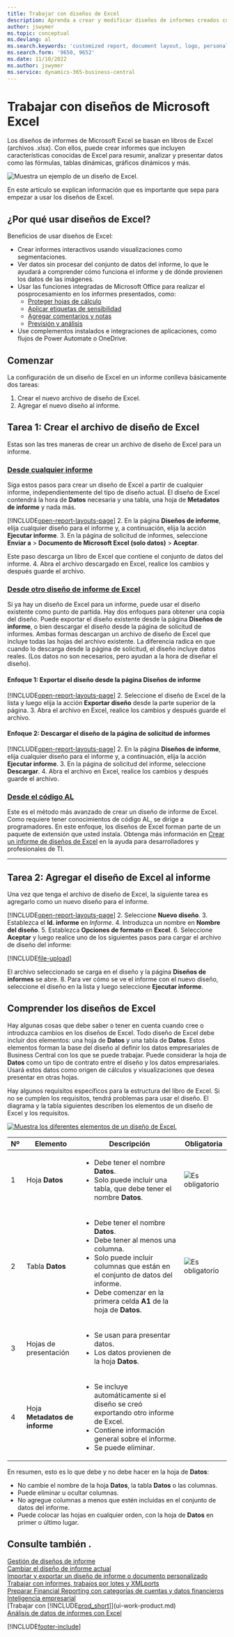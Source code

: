 ```yaml
---
title: Trabajar con diseños de Excel
description: Aprenda a crear y modificar diseños de informes creados con Excel.
author: jswymer
ms.topic: conceptual
ms.devlang: al
ms.search.keywords: 'customized report, document layout, logo, personalize'
ms.search.form: '9650, 9652'
ms.date: 11/10/2022
ms.author: jswymer
ms.service: dynamics-365-business-central
---
```

# <a name="working-with-microsoft-excel-layouts"></a>Trabajar con diseños de Microsoft Excel

Los diseños de informes de Microsoft Excel se basan en libros de Excel (archivos .xlsx). Con ellos, puede crear informes que incluyen características conocidas de Excel para resumir, analizar y presentar datos como las fórmulas, tablas dinámicas, gráficos dinámicos y más.

![Muestra un ejemplo de un diseño de Excel.](media/excel-layout-2.png)

En este artículo se explican información que es importante que sepa para empezar a usar los diseños de Excel.

## <a name="why-use-excel-layouts"></a>¿Por qué usar diseños de Excel?

Beneficios de usar diseños de Excel:

- Crear informes interactivos usando visualizaciones como segmentaciones.
- Ver datos sin procesar del conjunto de datos del informe, lo que le ayudará a comprender cómo funciona el informe y de dónde provienen los datos de las imágenes.
- Usar las funciones integradas de Microsoft Office para realizar el posprocesamiento en los informes presentados, como:
  - [Proteger hojas de cálculo](https://support.microsoft.com/office/protect-a-worksheet-3179efdb-1285-4d49-a9c3-f4ca36276de6)
  - [Aplicar etiquetas de sensibilidad](https://support.microsoft.com/office/apply-sensitivity-labels-to-your-files-and-email-in-office-2f96e7cd-d5a4-403b-8bd7-4cc636bae0f9)
  - [Agregar comentarios y notas](https://support.microsoft.com/office/insert-comments-and-notes-in-excel-65f504d8-160b-4a05-ac30-46fbd5227a52)
  - [Previsión y análisis](https://support.microsoft.com/office/introduction-to-what-if-analysis-22bffa5f-e891-4acc-bf7a-e4645c446fb4)
- Use complementos instalados e integraciones de aplicaciones, como flujos de Power Automate o OneDrive.

## <a name="get-started"></a>Comenzar

La configuración de un diseño de Excel en un informe conlleva básicamente dos tareas:

1. Crear el nuevo archivo de diseño de Excel.
2. Agregar el nuevo diseño al informe.

## <a name="task-1-create-the-excel-layout-file"></a>Tarea 1: Crear el archivo de diseño de Excel

Estas son las tres maneras de crear un archivo de diseño de Excel para un informe.

### [Desde cualquier informe](#tab/any-report)

Siga estos pasos para crear un diseño de Excel a partir de cualquier informe, independientemente del tipo de diseño actual. El diseño de Excel contendrá la hora de **Datos** necesaria y una tabla, una hoja de **Metadatos de informe** y nada más.

[!INCLUDE[open-report-layouts-page](includes/open-report-layouts-page.md)]
2. En la página **Diseños de informe**, elija cualquier diseño para el informe y, a continuación, elija la acción **Ejecutar informe**.
3. En la página de solicitud de informes, seleccione **Enviar a** > **Documento de Microsoft Excel (solo datos)** > **Aceptar**.

   Este paso descarga un libro de Excel que contiene el conjunto de datos del informe.
4. Abra el archivo descargado en Excel, realice los cambios y después guarde el archivo.

### [Desde otro diseño de informe de Excel](#tab/other-layout)

Si ya hay un diseño de Excel para un informe, puede usar el diseño existente como punto de partida. Hay dos enfoques para obtener una copia del diseño. Puede exportar el diseño existente desde la página **Diseños de informe**, o bien descargar el diseño desde la página de solicitud de informes. Ambas formas descargan un archivo de diseño de Excel que incluye todas las hojas del archivo existente. La diferencia radica en que cuando lo descarga desde la página de solicitud, el diseño incluye datos reales. (Los datos no son necesarios, pero ayudan a la hora de diseñar el diseño).

#### <a name="approach-1-export-the-layout-from-the-report-layouts-page"></a>Enfoque 1: Exportar el diseño desde la página **Diseños de informe**

[!INCLUDE[open-report-layouts-page](includes/open-report-layouts-page.md)]
2. Seleccione el diseño de Excel de la lista y luego elija la acción **Exportar diseño** desde la parte superior de la página.
3. Abra el archivo en Excel, realice los cambios y después guarde el archivo.

#### <a name="approach-2-download-the-layout-from-the-reports-request-page"></a>Enfoque 2: Descargar el diseño de la página de solicitud de informes

[!INCLUDE[open-report-layouts-page](includes/open-report-layouts-page.md)]
2. En la página **Diseños de informe**, elija cualquier diseño para el informe y, a continuación, elija la acción **Ejecutar informe**.
3. En la página de solicitud del informe, seleccione **Descargar**.
4. Abra el archivo en Excel, realice los cambios y después guarde el archivo.

### [Desde el código AL](#tab/from-code)

Este es el método más avanzado de crear un diseño de informe de Excel. Como requiere tener conocimientos de código AL, se dirige a programadores. En este enfoque, los diseños de Excel forman parte de un paquete de extensión que usted instala. Obtenga más información en [Crear un informe de diseños de Excel](/dynamics365/business-central/dev-itpro/developer/devenv-howto-excel-report-layout) en la ayuda para desarrolladores y profesionales de TI.

---

## <a name="task-2-add-the-excel-layout-to-the-report"></a>Tarea 2: Agregar el diseño de Excel al informe

Una vez que tenga el archivo de diseño de Excel, la siguiente tarea es agregarlo como un nuevo diseño para el informe.

[!INCLUDE[open-report-layouts-page](includes/open-report-layouts-page.md)]
2. Seleccione **Nuevo diseño**.
3. Establezca el **Id. informe** en *Informe*.
4. Introduzca un nombre en **Nombre del diseño**.
5. Establezca **Opciones de formato** en **Excel**.
6. Seleccione **Aceptar** y luego realice uno de los siguientes pasos para cargar el archivo de diseño del informe:

   [!INCLUDE[file-upload](includes/file-upload.md)]

   El archivo seleccionado se carga en el diseño y la página **Diseños de informes** se abre.
8. Para ver cómo se ve el informe con el nuevo diseño, seleccione el diseño en la lista y luego seleccione **Ejecutar informe**.

<!--

**Data** sheet
  - An Excel layout must contain a sheet named **Data**.
  - The **Data** sheet must include a table named **Data**.

**Data** table
  - The **Data** sheet must include a table named **Data**.
  - The table must have at least one column and can only include columns that are also in the report dataset.
  - The table must start in the first cell **A1** of the **Data** sheet.

3. Report metadata 
-->

## <a name="understanding-excel-layouts"></a>Comprender los diseños de Excel

Hay algunas cosas que debe saber o tener en cuenta cuando cree o introduzca cambios en los diseños de Excel. Todo diseño de Excel debe incluir dos elementos: una hoja de **Datos** y una tabla de **Datos**. Estos elementos forman la base del diseño al definir los datos empresariales de Business Central con los que se puede trabajar. Puede considerar la hoja de **Datos** como un tipo de contrato entre el diseño y los datos empresariales. Usará estos datos como origen de cálculos y visualizaciones que desea presentar en otras hojas.

Hay algunos requisitos específicos para la estructura del libro de Excel. Si no se cumplen los requisitos, tendrá problemas para usar el diseño. El diagrama y la tabla siguientes describen los elementos de un diseño de Excel y los requisitos.

[![Muestra los diferentes elementos de un diseño de Excel.](media/excel-layout-callouts-2.png)](media/excel-layout-callouts-2.png#lightbox)

|Nº|Elemento|Descripción|Obligatoria|
|---|-------|----|---|
|1|Hoja **Datos**|<ul><li>Debe tener el nombre **Datos**.</li><li>Solo puede incluir una tabla, que debe tener el nombre **Datos**.</li></ul>|![Es obligatorio](media/check.png) | 
|2|Tabla **Datos**|<ul><li>Debe tener el nombre **Datos**.</li><li>Debe tener al menos una columna.</li><li>Solo puede incluir columnas que están en el conjunto de datos del informe.</li><li>Debe comenzar en la primera celda **A1** de la hoja de **Datos**.</li></ul>|![Es obligatorio](media/check.png)|
|3|Hojas de presentación|<ul><li>Se usan para presentar datos.</li><li>Los datos provienen de la hoja **Datos**. </li></ul>||
|4|Hoja **Metadatos de informe**|<ul><li>Se incluye automáticamente si el diseño se creó exportando otro informe de Excel.</li><li>Contiene información general sobre el informe.</li><li>Se puede eliminar.</li></ul>|

En resumen, esto es lo que debe y no debe hacer en la hoja de **Datos**:

- No cambie el nombre de la hoja **Datos**, la tabla **Datos** o las columnas.
- Puede eliminar u ocultar columnas.
- No agregue columnas a menos que estén incluidas en el conjunto de datos del informe.
- Puede colocar las hojas en cualquier orden, con la hoja de **Datos** en primer o último lugar.

## <a name="see-also"></a>Consulte también .

[Gestión de diseños de informe](ui-manage-report-layouts.md)  
[Cambiar el diseño de informe actual](ui-how-change-layout-currently-used-report.md)  
[Importar y exportar un diseño de informe o documento personalizado](ui-how-import-and-export-report-layout.md)  
[Trabajar con informes, trabajos por lotes y XMLports](ui-work-report.md)  
[Preparar Financial Reporting con categorías de cuentas y datos financieros](bi-how-work-account-schedule.md)  
[Inteligencia empresarial](bi.md)  
[Trabajar con [!INCLUDE[prod_short](includes/prod_short.md)]](ui-work-product.md)  
[Análisis de datos de informes con Excel](report-analyze-excel.md)  

[!INCLUDE[footer-include](includes/footer-banner.md)]
